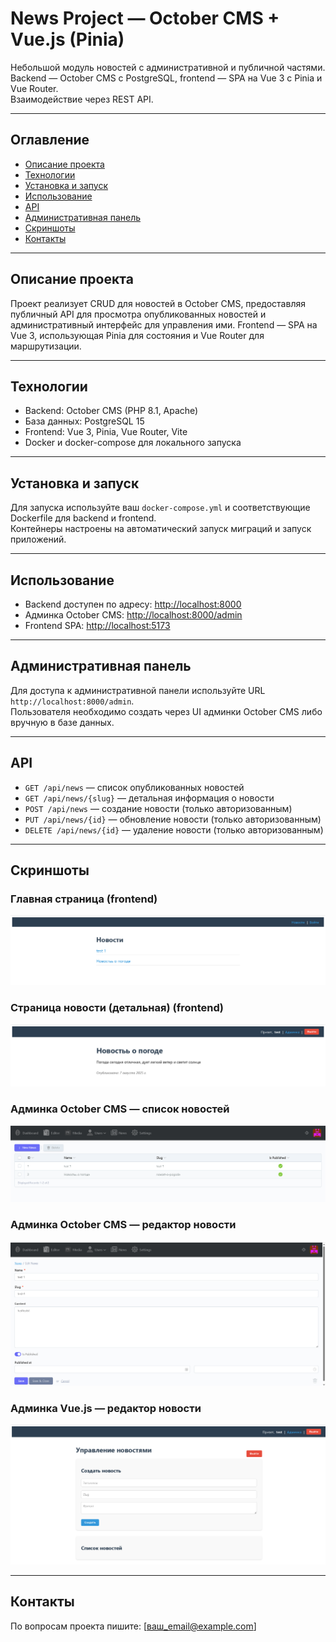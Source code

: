 # News Project — October CMS + Vue.js (Pinia)

Небольшой модуль новостей с административной и публичной частями.  
Backend — October CMS с PostgreSQL, frontend — SPA на Vue 3 с Pinia и Vue Router.  
Взаимодействие через REST API.

---

## Оглавление

- [Описание проекта](#описание-проекта)
- [Технологии](#технологии)
- [Установка и запуск](#установка-и-запуск)
- [Использование](#использование)
- [API](#api)
- [Административная панель](#административная-панель)
- [Скриншоты](#скриншоты)
- [Контакты](#контакты)

---

## Описание проекта

Проект реализует CRUD для новостей в October CMS, предоставляя публичный API для просмотра опубликованных новостей и административный интерфейс для управления ими. Frontend — SPA на Vue 3, использующая Pinia для состояния и Vue Router для маршрутизации.

---

## Технологии

- Backend: October CMS (PHP 8.1, Apache)  
- База данных: PostgreSQL 15  
- Frontend: Vue 3, Pinia, Vue Router, Vite  
- Docker и docker-compose для локального запуска  

---

## Установка и запуск

Для запуска используйте ваш `docker-compose.yml` и соответствующие Dockerfile для backend и frontend.  
Контейнеры настроены на автоматический запуск миграций и запуск приложений.

---

## Использование

- Backend доступен по адресу: [http://localhost:8000](http://localhost:8000)  
- Админка October CMS: [http://localhost:8000/admin](http://localhost:8000/admin)  
- Frontend SPA: [http://localhost:5173](http://localhost:5173)  

---

## Административная панель

Для доступа к административной панели используйте URL `http://localhost:8000/admin`.  
Пользователя необходимо создать через UI админки October CMS либо вручную в базе данных.

---

## API

- `GET /api/news` — список опубликованных новостей  
- `GET /api/news/{slug}` — детальная информация о новости  
- `POST /api/news` — создание новости (только авторизованным)  
- `PUT /api/news/{id}` — обновление новости (только авторизованным)  
- `DELETE /api/news/{id}` — удаление новости (только авторизованным)  

---

## Скриншоты

### Главная страница (frontend)
![Главная страница](./screenshots/main_page.png)

### Страница новости (детальная) (frontend)
![Детальная новость](./screenshots/news-detaied.png)

### Админка October CMS — список новостей
![Админка - список новостей](./screenshots/october-admin/news_page.png)

### Админка October CMS — редактор новости
![Админка - редактор новости](./screenshots/october-admin/news_editor.png)

### Админка Vue.js — редактор новости
![Vue админка - редактор новости](./screenshots/vue-admin/news_editor_vue.png)


---

## Контакты

По вопросам проекта пишите: [ваш_email@example.com]